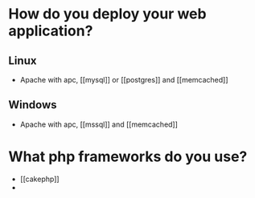 # How do you deploy your web application?
## Linux 
* Apache with apc, [[mysql]] or [[postgres]] and [[memcached]] 
## Windows
* Apache with apc, [[mssql]] and [[memcached]] 

# What php frameworks do you use?
* [[cakephp]]
* 